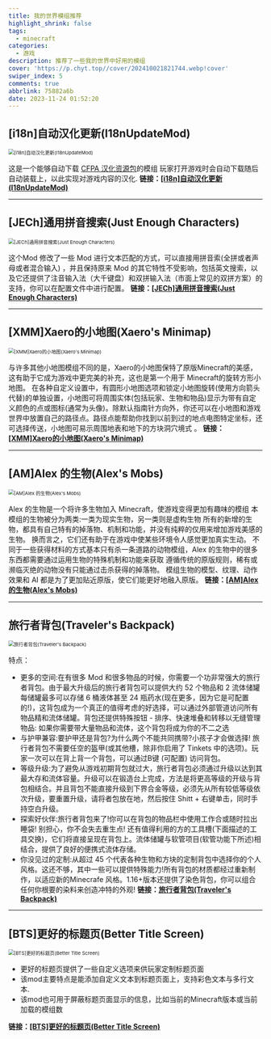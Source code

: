 ```yaml
---
title: 我的世界模组推荐
highlight_shrink: false
tags:
  - minecraft
categories:
  - 游戏
description: 推荐了一些我的世界中好用的模组
cover: 'https://p.chyt.top//cover/202410021821744.webp!cover'
swiper_index: 5
comments: true
abbrlink: 75882a6b
date: 2023-11-24 01:52:20
---
```


## [i18n]自动汉化更新(I18nUpdateMod)

<img src="https://p.chyt.top//blogimg/202410021708694.jpg!blogimg" style="zoom: 67%;" title="[i18n]自动汉化更新(I18nUpdateMod)" />

这是一个能够自动下载 [CFPA 汉化资源包](https://github.com/CFPAOrg/Minecraft-Mod-Language-Package)的模组
玩家打开游戏时会自动下载随后自动装载上，以此实现对游戏内容的汉化.
**链接：[[i18n]自动汉化更新 (I18nUpdateMod)](https://www.mcmod.cn/class/1188.html)**

---

## [JECh]通用拼音搜索(Just Enough Characters)

<img src="https://p.chyt.top//blogimg/202410021708298.jpg!blogimg" style="zoom:67%;" title="[JECh]通用拼音搜索(Just Enough Characters)"/>

这个Mod 修改了一些 Mod 进行文本匹配的方式，可以直接用拼音索(全拼或者声母或者混合输入) ，并且保持原来 Mod 的其它特性不受影响，包括英文搜索，以及它还提供了注音输入法（大千键盘）和双拼输入法（市面上常见的双拼方案）的支持，你可以在配置文件中进行配置。
**链接：[[JECh]通用拼音搜索(Just Enough Characters)](https://www.mcmod.cn/class/840.html)** 

---

## [XMM]Xaero的小地图(Xaero's Minimap)

<img src="https://p.chyt.top//blogimg/202410021709473.jpg!blogimg" style="zoom:67%;" title="[XMM]Xaero的小地图(Xaero's Minimap)"/>

与许多其他小地图模组不同的是，Xaero的小地图保特了原版Minecraft的美感，这有助于它成为游戏中更完美的补充，这也是第一个用于 Minecraft的旋转方形小地图。
在各种自定义设置中，有圆形小地图选项和锁定小地图旋转(使用方向箭头代替)的单独设置，小地图可将周围实体(包括玩家、生物和物品)显示为带有自定义颜色的点或图标(通常为头像)。除默认指南针方向外，你还可以在小地图和游戏世界中放置自己的路径点。路径点能帮助你找到以前到过的地点电图特定坐标，还可选择传送，小地图可易示周围地表和地下的方块洞穴境式 。
**链接：[[XMM]Xaero的小地图(Xaero's Minimap)](https://www.mcmod.cn/class/1701.html)**

---

## [AM]Alex 的生物(Alex's Mobs)

<img src="https://p.chyt.top//blogimg/202410021709180.jpg!blogimg" style="zoom:67%;" title="[AM]Alex 的生物(Alex's Mobs)"/>

Alex 的生物是一个将许多生物加入 Minecraft，使游戏变得更加有趣味的模组
本模组的生物被分为两类:一类为现实生物，另一类则是虚构生物
所有的新增的生物，都具有自己特有的掉落物、机制和功能，并没有纯粹的仅用来增加游戏美感的生物。
换而言之，它们还有助于在游戏中使某些环境令人感觉更加真实生动。
不同于一些获得材料的方式基本只有杀一条道路的动物模组，Alex 的生物中的很多东西都需要通过运用生物的特殊机制和功能来获取
遵循传统的原版规则，稀有或濒临灭绝的动物没有只能通过击杀获得的掉落物。
模组生物的模型、纹理、动作效果和 AI 都是为了更加贴近原版，使它们能更好地融入原版。
**链接：[[AM]Alex的生物(Alex's Mobs)](https://www.mcmod.cn/class/3318.html)**

---

## 旅行者背包(Traveler's Backpack)

<img src="https://p.chyt.top//blogimg/202410021710191.jpg!blogimg" style="zoom:67%;" title="旅行者背包(Traveler's Backpack)"/>

特点：
- 更多的空间:在有很多 Mod 和很多物品的时候，你需要一个功非常强大的旅行者背包。由于最大升级后的旅行者背包可以提供大约 52 个物品和 2 流体储罐每储罐最多可以存储 6 桶液体甚至 24 瓶药水(现在更多，因为它是可配置的!)，这背包成为一个真正的值得考虑的好选择，可以通过外部管道访问所有物品精和流体储罐。背包还提供特殊按钮 - 排序、快速堆叠和转移以无缝管理物品: 如果你需要带大量物品和流体，这个背包将成为你的不二之选
- 与护甲兼容:要护甲还是背包?为什么两个不能共同携带?小孩子才会做选择! 旅行者背包不需要任空的盔甲(或其他槽，除非你启用了 Tinkets 中的选项)。玩家一次可以在背上背一个背包，可以通过B键 (可配置) 访问背包。
- 等级升级:为了避免从游戏初期背包就过大，旅行者背包必须通过升级以达到其最大存和流体容量。升级可以在锻造台上完成，方法是将更高等级的开级与背包相结合。并且背包不能直接升级到下界合金等级，必须先从所有较低等级依次升级，要重置升级，请将者包放在地，然后按住 Shitt + 右键单击，同时手持空白升级。
- 探索好伙伴:旅行者背包来了!你可以在背包的物品栏中使用工作合或随时拉出睡袋! 别担心，你不会失去重生点! 还有值得利用的方的工具槽(下面描述的工具交换)，它们将直接呈现在背包上。流体储罐与软管项目(软管功能下所述)相结合，提供了良好的便携式流体存储。
- 你没见过的定制:从超过 45 个代表各种生物和方块的定制背包中选择你的个人风格。这还不够，其中一些可以提供特殊能力!所有背包的材质都经过重新制作，以适应新的Minecrafe 风格。1.16+版本还提供了染色背包，你可以组合任何你根要的染料来创造冲特的外观!
**链接：[旅行者背包(Traveler's Backpack)](https://www.mcmod.cn/class/1732.html)**

---

## [BTS]更好的标题页(Better Title Screen)

<img src="https://p.chyt.top//blogimg/202410021710122.jpg!blogimg" style="zoom:67%;" title="[BTS]更好的标题页(Better Title Screen)"/>

- 更好的标题页提供了一些自定义选项来供玩家定制标题页面
- 该mod主要特点是能添加自定义文本到标题页面上，支持彩色文本与多行文本.
- 该mod也可用于屏蔽标题页面显示的信息，比如当前的Minecraft版本或当前加载的模组数

**链接：[[BTS]更好的标题页(Better Title Screen)](https://www.mcmod.cn/class/1116.html)**